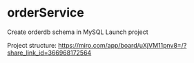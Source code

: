 # orderService
Create orderdb schema in MySQL
Launch project

Project structure:
https://miro.com/app/board/uXjVM11pnv8=/?share_link_id=366968172564
